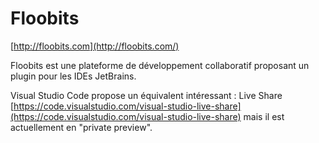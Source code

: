 # Floobits

[http://floobits.com](http://floobits.com/)

Floobits est une plateforme de développement collaboratif proposant un plugin pour les IDEs JetBrains.


Visual Studio Code propose un équivalent intéressant : Live Share [https://code.visualstudio.com/visual-studio-live-share](https://code.visualstudio.com/visual-studio-live-share) mais il est actuellement en "private preview". 




